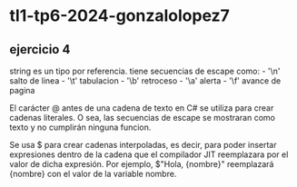 # tl1-tp6-2024-gonzalolopez7

## ejercicio 4

string es un tipo por referencia. tiene secuencias de escape como:
    - '\n' salto de linea
    - '\t' tabulacion
    - '\b' retroceso
    - '\a' alerta
    - '\f' avance de pagina

El carácter @ antes de una cadena de texto en C# se utiliza para crear cadenas literales. O sea, las secuencias de escape se mostraran como texto y no cumplirán ninguna funcion.

Se usa $ para crear cadenas interpoladas, es decir, para poder insertar expresiones dentro de la cadena que el compilador JIT reemplazara por el valor de dicha expresión. Por ejemplo, $"Hola, {nombre}" reemplazará {nombre} con el valor de la variable nombre.